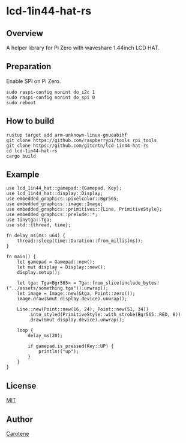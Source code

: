 # lcd-1in44-hat-rs

## Overview
A helper library for Pi Zero with waveshare 1.44inch LCD HAT.

## Preparation
Enable SPI on Pi Zero.
```
sudo raspi-config nonint do_i2c 1
sudo raspi-config nonint do_spi 0
sudo reboot
```

## How to build
```
rustup target add arm-unknown-linux-gnueabihf
git clone https://github.com/raspberrypi/tools rpi_tools
git clone https://github.com/gitcrtn/lcd-1in44-hat-rs
cd lcd-1in44-hat-rs
cargo build
```

## Example
```
use lcd_1in44_hat::gamepad::{Gamepad, Key};
use lcd_1in44_hat::display::Display;
use embedded_graphics::pixelcolor::Bgr565;
use embedded_graphics::image::Image;
use embedded_graphics::primitives::{Line, PrimitiveStyle};
use embedded_graphics::prelude::*;
use tinytga::Tga;
use std::{thread, time};

fn delay_ms(ms: u64) {
    thread::sleep(time::Duration::from_millis(ms));
}

fn main() {
    let gamepad = Gamepad::new();
    let mut display = Display::new();
    display.setup();

    let tga: Tga<Bgr565> = Tga::from_slice(include_bytes!("../assets/something.tga")).unwrap();
    let image = Image::new(&tga, Point::zero());
    image.draw(&mut display.device).unwrap();

    Line::new(Point::new(16, 24), Point::new(51, 34))
        .into_styled(PrimitiveStyle::with_stroke(Bgr565::RED, 8))
        .draw(&mut display.device).unwrap();

    loop {
        delay_ms(20);

        if gamepad.is_pressed(Key::UP) {
            println!("up");
        }
    }
}
```

## License
[MIT](https://github.com/gitcrtn/lcd-1in44-hat-rs/blob/main/LICENSE)

## Author
[Carotene](https://github.com/gitcrtn)